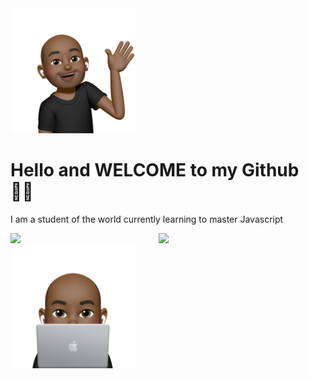 <img width="200" src="MemojiWave.png"/>


# Hello and **WELCOME** to my **Github** 👋🏾

I am a student of the world currently learning to master Javascript 

<!--
**bobbe86/bobbe86** is a ✨ _special_ ✨ repository because its `README.md` (this file) appears on your GitHub profile.

Here are some ideas to get you started:

- 🔭 I’m currently working on ...
- 🌱 I’m currently learning ...
- 👯 I’m looking to collaborate on ...
- 🤔 I’m looking for help with ...
- 💬 Ask me about ...
- 📫 How to reach me: ...
- 😄 Pronouns: ...
- ⚡ Fun fact: ...
-->

<img align="left" width="47%" src="https://github-readme-stats.vercel.app/api?username=bobbe86&show_icons=true&theme=dark#gh-dark-mode-only" />

<img align="left" width="40%" src="https://github-readme-stats.vercel.app/api/top-langs/?username=bobbe86&layout=compact"/>

<img width="200" src="MemojiLaptop.png"/>
<!-- [![Anurag's GitHub stats-Light](https://github-readme-stats.vercel.app/api?username=anuraghazra&show_icons=true&theme=default#gh-light-mode-only)](https://github.com/anuraghazra/github-readme-stats#gh-light-mode-only)

[![Top Langs LM](https://github-readme-stats.vercel.app/api/top-langs/?username=bobbe86&layout=compact)](https://github.com/bobbe86/github-readme-stats#gh-light-mode-only)

[![Top Langs DM](https://github-readme-stats.vercel.app/api/top-langs/?username=bobbe86&layout=compact&bg-color=#000000)](https://github.com/bobbe86/github-readme-stats#gh-dark-mode-only)

![alt text](memjoi.jpg)

![Canva](https://img.shields.io/badge/Canva-%2300C4CC.svg?style=for-the-badge&logo=Canva&logoColor=white) -->

<img align="left" src="https://img.shields.io/badge/Freecodecamp-%23123.svg?&style=for-the-badge&logo=freecodecamp&logoColor=green" />
<img align="left" src="https://img.shields.io/badge/Udemy-A435F0?style=for-the-badge&logo=Udemy&logoColor=white" />
<!-- <img align="left" src="" />
<img align="left" src="" /> -->

<!-- ![FreeCodeCamp]()

![Udemy]() -->

<!-- ![NodeJS](https://img.shields.io/badge/node.js-6DA55F?style=for-the-badge&logo=node.js&logoColor=white)

![LinkedIn](https://img.shields.io/badge/linkedin-%230077B5.svg?style=for-the-badge&logo=linkedin&logoColor=white)

![CSS3](https://img.shields.io/badge/css3-%231572B6.svg?style=for-the-badge&logo=css3&logoColor=white)

![HTML5](https://img.shields.io/badge/html5-%23E34F26.svg?style=for-the-badge&logo=html5&logoColor=white)

![JavaScript](https://img.shields.io/badge/javascript-%23323330.svg?style=for-the-badge&logo=javascript&logoColor=%23F7DF1E)

![Windows](https://img.shields.io/badge/Windows-0078D6?style=for-the-badge&logo=windows&logoColor=white)

![macOS](https://img.shields.io/badge/mac%20os-000000?style=for-the-badge&logo=macos&logoColor=F0F0F0)

![Microsoft Office](https://img.shields.io/badge/Microsoft_Office-D83B01?style=for-the-badge&logo=microsoft-office&logoColor=white) -->
